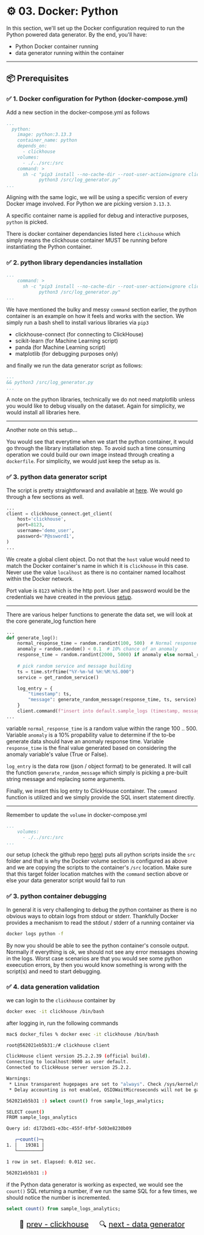 # ⚙️ 03. Docker: Python

In this section, we'll set up the Docker configuration required to run the Python powered data generator. By the end, you'll have:
- Python Docker container running
- data generator running within the container

---

## 📦 Prerequisites

### ✅ 1. Docker configuration for Python (docker-compose.yml)

Add a new section in the docker-compose.yml as follows
```yaml
...
  python:
    image: python:3.13.3
    container_name: python
    depends_on:
      - clickhouse
    volumes:
      - ./../src:/src
    command: >
      sh -c "pip3 install --no-cache-dir --root-user-action=ignore clickhouse_connect==0.7.0 scikit-learn==1.6.1 matplotlib==3.10.1 pandas==2.2.3 &&
            python3 /src/log_generator.py"
...
```
Aligning with the same logic, we will be using a specific version of every Docker image involved. For Python we are picking version `3.13.3`. 

A specific container name is applied for debug and interactive purposes, `python` is picked. 

There is docker container dependancies listed here `clickhouse` which simply means the clickhouse container MUST be running before instantiating the Python container.

### ✅ 2. python library dependancies installation

```yaml
...
    command: >
      sh -c "pip3 install --no-cache-dir --root-user-action=ignore clickhouse_connect==0.7.0 scikit-learn==1.6.1 matplotlib==3.10.1 pandas==2.2.3 &&
            python3 /src/log_generator.py"
...
```            
We have mentioned the bulky and messy `command` section earlier, the python container is an example on how it feels and works with the section. We simply run a bash shell to install various libraries via `pip3`
- clickhouse-connect (for connecting to ClickHouse)
- scikit-learn (for Machine Learning script)
- panda (for Machine Learning script)
- matplotlib (for debugging purposes only)

and finally we run the data generator script as follows:
```yaml
...
&& python3 /src/log_generator.py
...
```

A note on the python libraries, technically we do not need matplotlib unless you would like to debug visually on the dataset. Again for simplicity, we would install all libraries here.

---

Another note on this setup...

You would see that everytime when we start the python container, it would go through the library installation step. To avoid such a time consuming operation we could build our own image instead through creating a `dockerfile`. For simplicity, we would just keep the setup as is.

### ✅ 3. python data generator script

The script is pretty straightforward and available at [here](https://github.com/quoeamaster/devOpsSG2025/blob/main/src/log_generator.py). We would go through a few sections as well.

```python
...
client = clickhouse_connect.get_client(
    host='clickhouse',
    port=8123,
    username='demo_user',
    password='P@ssword1',
)
...
``` 
We create a global client object. Do not that the `host` value would need to match the Docker container's name in which it is `clickhouse` in this case. Never use the value `localhost` as there is no container named localhost within the Docker network.

Port value is `8123` which is the http port. User and password would be the credentials we have created in the previous [setup](02-clickhouse.md).

---
There are various helper functions to generate the data set, we will look at the core generate_log function here

```python
...
def generate_log():
    normal_response_time = random.randint(100, 500)  # Normal response time
    anomaly = random.random() < 0.1  # 10% chance of an anomaly
    response_time = random.randint(2000, 5000) if anomaly else normal_response_time
    
    # pick random service and message building
    ts = time.strftime("%Y-%m-%d %H:%M:%S.000")
    service = get_random_service()

    log_entry = {
        "timestamp": ts,
        "message": generate_random_message(response_time, ts, service)
    }
    client.command(f"insert into default.sample_logs (timestamp, message) values (toDateTime64('{log_entry['timestamp']}', 3), '{log_entry['message']}' )")
...
```
variable `normal_response_time` is a random value within the range 100 .. 500. Variable `anomaly` is a 10% propability value to determine if the to-be generate data should have an anomaly response time. Variable `response_time` is the final value generated based on considering the anomaly variable's value (True or False).

`log_entry` is the data row (json / object format) to be generated. It will call the function `generate_random_message` which simply is picking a pre-built string message and replacing some arguments.

Finally, we insert this log entry to ClickHouse container. The `command` function is utilized and we simply provide the SQL insert statement directly.

---

Remember to update the `volume` in docker-compose.yml
```yaml
...
    volumes:
      - ./../src:/src
...
```
our setup (check the github repo [here](https://github.com/quoeamaster/devOpsSG2025/)) puts all python scripts inside the `src` folder and that is why the Docker volume section is configured as above and we are copying the scripts to the container's `/src` location. Make sure that this target folder location matches with the `command` section above or else your data generator script would fail to run

### ✅ 3. python container debugging

In general it is very challenging to debug the python container as there is no obvious ways to obtain logs from stdout or stderr. Thankfully Docker provides a mechanism to read the stdout / stderr of a running container via

```bash
docker logs python -f
```

By now you should be able to see the python container's console output. Normally if everything is ok, we should not see any error messages showing in the logs. Worst case scenarios are that you would see some python exeecution errors, by then you would know something is wrong with the script(s) and need to start debugging.

### ✅ 4. data generation validation

we can login to the `clickhouse` container by 
```bash
docker exec -it clickhouse /bin/bash
```

after logging in, run the following commands
```bash
mac$ docker_files % docker exec -it clickhouse /bin/bash

root@562021eb5b31:/# clickhouse client

ClickHouse client version 25.2.2.39 (official build).
Connecting to localhost:9000 as user default.
Connected to ClickHouse server version 25.2.2.

Warnings:
 * Linux transparent hugepages are set to "always". Check /sys/kernel/mm/transparent_hugepage/enabled
 * Delay accounting is not enabled, OSIOWaitMicroseconds will not be gathered. You can enable it using `echo 1 > /proc/sys/kernel/task_delayacct` or by using sysctl.

562021eb5b31 :) select count() from sample_logs_analytics;

SELECT count()
FROM sample_logs_analytics

Query id: d172bdd1-e3bc-455f-8fbf-5d03e8230b09

   ┌─count()─┐
1. │   19381 │
   └─────────┘

1 row in set. Elapsed: 0.012 sec. 

562021eb5b31 :) 
```

if the Python data generator is working as expected, we would see the `count()` SQL returning a number, if we run the same SQL for a few times, we should notice the number is incremented.

```sql
select count() from sample_logs_analytics;
```

<div style="text-align:center; margin-top: 20px; font-size: 20px;">

🔧 [prev - clickhouse](02-clickhouse.md) &nbsp;&nbsp;&nbsp; 🔍 [next - data generator](03-data-generator.md)

</div>

